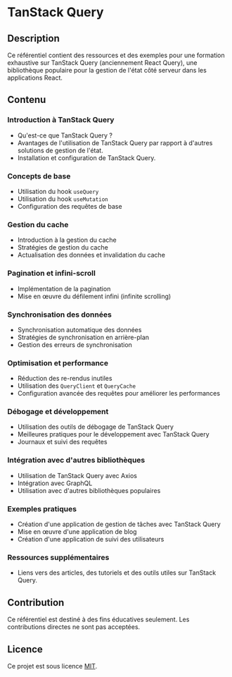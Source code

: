# TanStack Query

## Description
Ce référentiel contient des ressources et des exemples pour une formation exhaustive sur TanStack Query (anciennement React Query), une bibliothèque populaire pour la gestion de l'état côté serveur dans les applications React.

## Contenu

### Introduction à TanStack Query
- Qu'est-ce que TanStack Query ?
- Avantages de l'utilisation de TanStack Query par rapport à d'autres solutions de gestion de l'état.
- Installation et configuration de TanStack Query.

### Concepts de base
- Utilisation du hook `useQuery`
- Utilisation du hook `useMutation`
- Configuration des requêtes de base

### Gestion du cache
- Introduction à la gestion du cache
- Stratégies de gestion du cache
- Actualisation des données et invalidation du cache

### Pagination et infini-scroll
- Implémentation de la pagination
- Mise en œuvre du défilement infini (infinite scrolling)

### Synchronisation des données
- Synchronisation automatique des données
- Stratégies de synchronisation en arrière-plan
- Gestion des erreurs de synchronisation

### Optimisation et performance
- Réduction des re-rendus inutiles
- Utilisation des `QueryClient` et `QueryCache`
- Configuration avancée des requêtes pour améliorer les performances

### Débogage et développement
- Utilisation des outils de débogage de TanStack Query
- Meilleures pratiques pour le développement avec TanStack Query
- Journaux et suivi des requêtes

### Intégration avec d'autres bibliothèques
- Utilisation de TanStack Query avec Axios
- Intégration avec GraphQL
- Utilisation avec d'autres bibliothèques populaires

### Exemples pratiques
- Création d'une application de gestion de tâches avec TanStack Query
- Mise en œuvre d'une application de blog
- Création d'une application de suivi des utilisateurs

### Ressources supplémentaires
- Liens vers des articles, des tutoriels et des outils utiles sur TanStack Query.

## Contribution
Ce référentiel est destiné à des fins éducatives seulement. Les contributions directes ne sont pas acceptées.

## Licence
Ce projet est sous licence [MIT](LICENSE).
